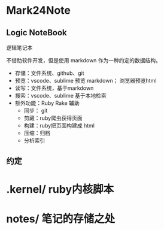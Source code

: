 # Mark24Note

## Logic NoteBook

逻辑笔记本

不借助软件开发，但是使用 markdown 作为一种约定的数据结构。

* 存储：文件系统、github、git
* 预览：vscode、sublime 预览 markdown； 浏览器预览html
* 读写：文件系统，基于markdown
* 搜索：vscode、sublime 基于本地检索
* 额外功能：Ruby Rake 辅助
  * 同步： git
  * 剪藏：ruby爬虫获得页面
  * 构建：ruby把页面构建成 html
  * 压缩：归档
  * 分析索引


## 约定

# .kernel/ ruby内核脚本 
# notes/ 笔记的存储之处